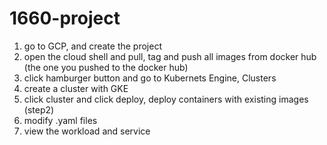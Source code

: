 # 1660-project

1. go to GCP, and create the project
2. open the cloud shell and pull, tag and push all images from docker hub (the one you pushed to the docker hub)
3. click hamburger button and go to Kubernets Engine, Clusters
4. create a cluster with GKE 
5. click cluster and click deploy, deploy containers with existing images (step2)
6. modify .yaml files
7. view the workload and service
